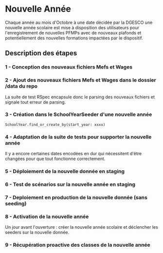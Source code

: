 # Nouvelle Année

Chaque année au mois d'Octobre à une date décidée par la DGESCO une nouvelle année scolaire est mise à disposition des utilisateurs pour l'enregistrement de nouvelles PFMPs avec de nouveaux plafonds et potentiellement des nouvelles formations impactées par le dispositif.

## Description des étapes

### 1 - Conception des nouveaux fichiers Mefs et Wages

### 2 - Ajout des nouveaux fichiers Mefs et Wages dans le dossier /data du repo

La suite de test RSpec encapsule donc le parsing des nouveaux fichiers et signale tout erreur de parsing.

### 3 - Création dans le SchoolYearSeeder d'une nouvelle année

`SchoolYear.find_or_create_by(start_year: xxxx)`

### 4 - Adaptation de la suite de tests pour supporter la nouvelle année

Il y a encore certaines dates encodées en dur qui nécessitent d'être changées pour que tout fonctionne correctement.

### 5 - Déploiement de la nouvelle donnée en staging

### 6 - Test de scénarios sur la nouvelle année en staging

### 7 - Deploiement en production de la nouvelle donnée (sans seeding)

### 8 - Activation de la nouvelle année

Un jour avant l'ouverture : créer la nouvelle année scolaire et déclencher les seeders sur la nouvelle donnée.

### 9 - Récupération proactive des classes de la nouvelle année
